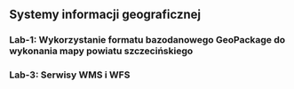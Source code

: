 ## Systemy informacji geograficznej

### Lab-1: Wykorzystanie formatu bazodanowego GeoPackage do wykonania mapy powiatu szczecińskiego

### Lab-3: Serwisy WMS i WFS
